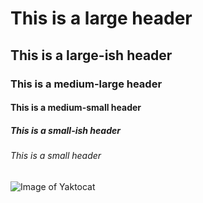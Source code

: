 # This is a large header 
## This is a large-ish header 
### This is a medium-large header 
#### This is a medium-small header 
##### This is a small-ish header 
###### This is a small header 
![Image of Yaktocat](https://octodex.github.com/images/yaktocat.png) 
